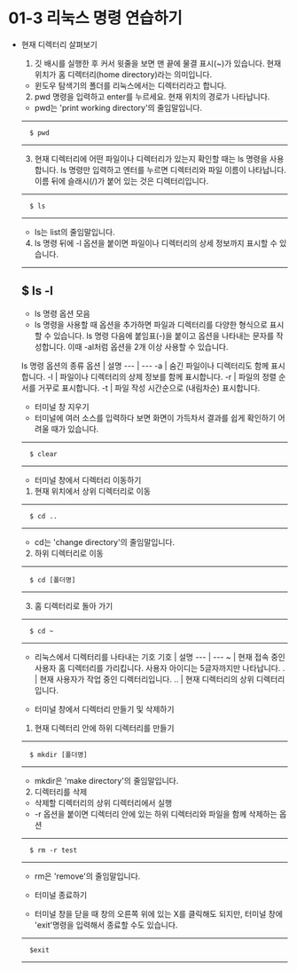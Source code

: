 # 01-3 리눅스 명령 연습하기

- 현재 디렉터리 살펴보기
    1. 깃 배시를 실행한 후 커서 윗줄을 보면 맨 끝에 물결 표시(~)가 있습니다. 현재 위치가 홈 디렉터리(home directory)라는 의미입니다.
    - 윈도우 탐색기의 폴더를 리눅스에서는 디렉터리라고 합니다.
    2. pwd 명령을 입력하고 enter를 누르세요. 현재 위치의 경로가 나타납니다.
    - pwd는 'print working directory'의 줄임말입니다.
    ---
        $ pwd
    ---
    3. 현재 디렉터리에 어떤 파일이나 디렉터리가 있는지 확인할 때는 ls 명령을 사용합니다. ls 명령만 입력하고 엔터를 누르면 디렉터리와 파일 이름이 나타납니다. 이름 뒤에 슬래시(/)가 붙어 있는 것은 디렉터리입니다.
    ---
        $ ls
    ---
    - ls는 list의 줄임말입니다.
    4. ls 명령 뒤에 -l 옵션을 붙이면 파일이나 디렉터리의 상세 정보까지 표시할 수 있습니다.
    ---
    $ ls -l
    ---

    - ls 명령 옵션 모음
    - ls 명령을 사용할 때 옵션을 추가하면 파일과 디렉터리를 다양한 형식으로 표시할 수 있습니다. ls 명령 다음에 붙임표(-)을 붙이고 옵션을 나타내는 문자를 작성합니다. 이때 -al처럼 옵션을 2개 이상 사용할 수 있습니다.

    ls 명령 옵션의 종류
    옵션 | 설명
    --- | ---
    -a | 숨긴 파일이나 디렉터리도 함께 표시합니다.
    -l | 파일이나 디렉터리의 상제 정보를 함께 표시합니다.
    -r | 파일의 정렬 순서를 거꾸로 표시합니다.
    -t | 파일 작성 시간순으로 (내림차순) 표시합니다.

    - 터미널 창 지우기
    - 터미널에 여러 소스를 입력하다 보면 화면이 가득차서 결과를 쉽게 확인하기 어려울 때가 있습니다.
    ---
        $ clear
    ---

    - 터미널 창에서 디렉터리 이동하기
    1. 현재 위치에서 상위 디렉터리로 이동
    ---
        $ cd ..
    ---
    - cd는 'change directory'의 줄임말입니다.
    2. 하위 디렉터리로 이동
    ---
        $ cd [폴더명]
    --- 
    3. 홈 디렉터리로 돌아 가기
    ---
        $ cd ~
    ---

    - 리눅스에서 디렉터리를 나타내는 기호
    기호 | 설명
    --- | ---
    ~ | 현재 접속 중인 사용자 홈 디렉터리를 가리킵니다. 사용자 아이디는 5글자까지만 나타납니다.
    . | 현재 사용자가 작업 중인 디렉터리입니다.
    .. | 현재 디렉터리의 상위 디렉터리입니다.

    - 터미널 창에서 디렉터리 만들기 및 삭제하기
    1. 현재 디렉터리 안에 하위 디렉터리를 만들기
    ---
        $ mkdir [폴더명]
    ---
    - mkdir은 'make directory'의 줄임말입니다.
    2. 디렉터리를 삭제
    - 삭제할 디렉터리의 상위 디렉터리에서 실행
    - -r 옵션을 붙이면 디렉터리 안에 있는 하위 디렉터리와 파일을 함께 삭제하는 옵션
    ---
        $ rm -r test
    ---
    - rm은 'remove'의 줄임말입니다.
    
    - 터미널 종료하기
    - 터미널 창을 닫을 때 창의 오른쪽 위에 있는 X를 클릭해도 되지만, 터미널 창에 'exit'명령을 입력해서 종료할 수도 있습니다.
    ---
        $exit
    ---